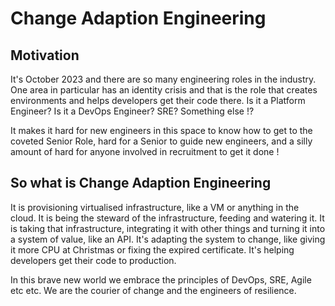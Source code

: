 # Change Adaption Engineering

## Motivation

It's October 2023 and there are so many engineering roles in the industry. One area in particular
has an identity crisis and that is the role that creates environments and helps developers get
their code there. Is it a Platform Engineer? Is it a DevOps Engineer? SRE? Something else !?

It makes it hard for new engineers in this space to know how to get to the coveted Senior Role, hard
for a Senior to guide new engineers, and a silly amount of hard for anyone involved in recruitment
to get it done !

## So what is Change Adaption Engineering

It is provisioning virtualised infrastructure, like a VM or anything in the cloud. It is being the steward of the infrastructure, feeding and watering it. It is taking that infrastructure, integrating it with other things and turning it into a system of value, like an API. It's adapting the system to change, like giving it more CPU at Christmas or fixing the expired certificate. It's helping developers get their code to production.

In this brave new world we embrace the principles of DevOps, SRE, Agile etc etc. We are the courier of change and the engineers of resilience.
